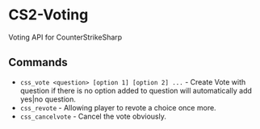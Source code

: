 # CS2-Voting

 Voting API for CounterStrikeSharp

## Commands
- ``css_vote <question> [option 1] [option 2] ...`` - Create Vote with question if there is no option added to question will automatically add yes|no question. 
- ``css_revote`` - Allowing player to revote a choice once more.
- ``css_cancelvote`` - Cancel the vote obviously.
